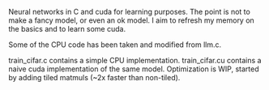 Neural networks in C and cuda for learning purposes. The point is not to make a fancy model, or even an ok model. I aim to refresh my memory on the basics and to learn some cuda.

Some of the CPU code has been taken and modified from llm.c.

train_cifar.c contains a simple CPU implementation. train_cifar.cu contains a naive cuda implementation of the same model. Optimization is WIP, started by adding tiled matmuls (~2x faster than non-tiled).
